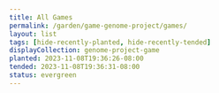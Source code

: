 ```yaml
---
title: All Games
permalink: /garden/game-genome-project/games/
layout: list
tags: [hide-recently-planted, hide-recently-tended]
displayCollection: genome-project-game
planted: 2023-11-08T19:36:26-08:00
tended: 2023-11-08T19:36:31-08:00
status: evergreen
---
```


